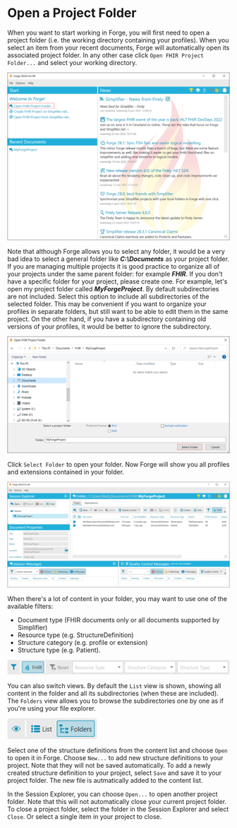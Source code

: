 # Open a Project Folder

When you want to start working in Forge, you will first need to open a
project folder (i.e. the working directory containing your profiles).
When you select an item from your recent documents, Forge will
automatically open its associated project folder. In any other case
click `Open FHIR Project Folder...` and select your working directory.

![Open a folder in Forge](../images/OpenFolder.png)

Note that although Forge allows you to select any folder, it would be a
very bad idea to select a general folder like ***C:\Documents*** as your
project folder. If you are managing multiple projects it is good practice to 
organize all of your projects under the same parent folder: for example ***FHIR***. 
If you don't have a specific folder for your project,
please create one. For example, let's open my project folder called
***MyForgeProject***. By default subdirectories are not included. Select this
option to include all subdirectories of the selected folder. This may be
convenient if you want to organize your profiles in separate folders,
but still want to be able to edit them in the same project. On the other
hand, if you have a subdirectory containing old versions of your
profiles, it would be better to ignore the subdirectory.

![Select a folder in Forge](../images/SelectFolder.png)

Click `Select Folder` to open your folder. Now Forge will show you all
profiles and extensions contained in your folder.

![The session explorer in Forge](../images/SessionExplorer.png)

When there's a lot of content in your folder, you may want to use one of
the available filters:

- Document type (FHIR documents only or all documents supported by Simplifier)
- Resource type (e.g. StructureDefinition)
- Structure category (e.g. profile or extension)
- Structure type (e.g. Patient).

![The project filter in Forge](../images/ProjectFilter.png)

You can also switch views. By default the `List` view is shown, showing
all content in the folder and all its subdirectories (when these are
included). The `Folders` view allows you to browse the subdirectories
one by one as if you're using your file explorer.

![The project view in Forge](../images/ProjectView.png)

Select one of the structure definitions from the content list and choose
`Open` to open it in Forge. Choose `New...` to add new structure
definitions to your project. Note that they will not be saved
automatically. To add a newly created structure definition to your
project, select `Save` and save it to your
project folder. The new file is autmatically added to the content list.

In the Session Explorer, you can choose
`Open...` to open another project folder. Note
that this will not automatically close your current project folder. To
close a project folder, select the folder in the Session Explorer and
select `Close`. Or select a single item in your project to close.